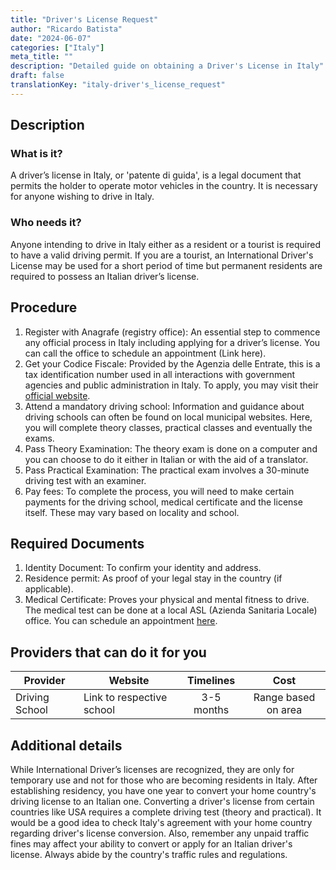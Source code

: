 ```yaml
---
title: "Driver's License Request"
author: "Ricardo Batista"
date: "2024-06-07"
categories: ["Italy"]
meta_title: ""
description: "Detailed guide on obtaining a Driver's License in Italy"
draft: false
translationKey: "italy-driver's_license_request"
---
```


## Description
### What is it?
A driver’s license in Italy, or 'patente di guida', is a legal document that permits the holder to operate motor vehicles in the country. It is necessary for anyone wishing to drive in Italy.
### Who needs it?
Anyone intending to drive in Italy either as a resident or a tourist is required to have a valid driving permit. If you are a tourist, an International Driver's License may be used for a short period of time but permanent residents are required to possess an Italian driver’s license.

## Procedure
1. Register with Anagrafe (registry office): An essential step to commence any official process in Italy including applying for a driver’s license. You can call the office to schedule an appointment (Link here).
2. Get your Codice Fiscale: Provided by the Agenzia delle Entrate, this is a tax identification number used in all interactions with government agencies and public administration in Italy. To apply, you may visit their [official website](https://www.agenziaentrate.gov.it/portale/).
3. Attend a mandatory driving school: Information and guidance about driving schools can often be found on local municipal websites. Here, you will complete theory classes, practical classes and eventually the exams.
4. Pass Theory Examination: The theory exam is done on a computer and you can choose to do it either in Italian or with the aid of a translator.
5. Pass Practical Examination: The practical exam involves a 30-minute driving test with an examiner.
6. Pay fees: To complete the process, you will need to make certain payments for the driving school, medical certificate and the license itself. These may vary based on locality and school.

## Required Documents
1. Identity Document: To confirm your identity and address.
2. Residence permit: As proof of your legal stay in the country (if applicable).
3. Medical Certificate: Proves your physical and mental fitness to drive. The medical test can be done at a local ASL (Azienda Sanitaria Locale) office. You can schedule an appointment [here](http://www.salute.gov.it/portale/temi/p2_6.jsp?lingua=italiano&id=3663&area=Assistenza%20sanitaria&menu=vuoto).

## Providers that can do it for you

| Provider        |     Website                  |     Timelines    |       Cost                         |
| --------------- | ---------------------------- |  :-------------: | :-------------:            |
| Driving School  | Link to respective school  | 3-5 months | Range based on area  |

## Additional details
While International Driver’s licenses are recognized, they are only for temporary use and not for those who are becoming residents in Italy. After establishing residency, you have one year to convert your home country's driving license to an Italian one. Converting a driver's license from certain countries like USA requires a complete driving test (theory and practical). It would be a good idea to check Italy's agreement with your home country regarding driver's license conversion. Also, remember any unpaid traffic fines may affect your ability to convert or apply for an Italian driver's license. Always abide by the country's traffic rules and regulations.